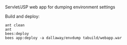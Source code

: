 Servlet/JSP web app for dumping environment settings

Build and deploy:

    ant clean
    ant
    bees:deploy
    bees app:deploy -a dallaway/envdump tabuild/webapp.war
    
    